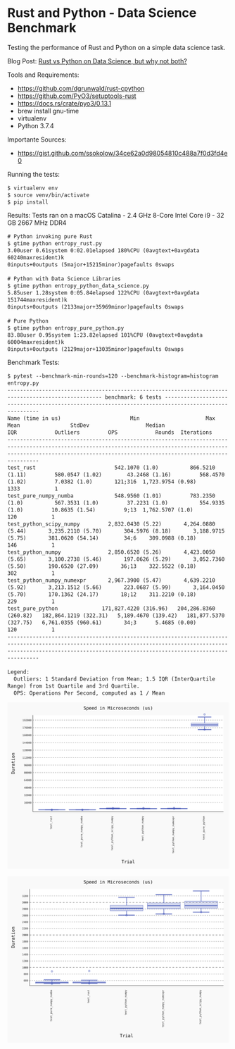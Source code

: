Rust and Python - Data Science Benchmark
===
Testing the performance of Rust and Python on a simple data science task.

Blog Post: [Rust vs Python on Data Science, but why not both?](https://medium.com/the-polyglot-programmer/rust-vs-python-on-data-science-but-why-not-both-d5f98080f632)

Tools and Requirements:
* https://github.com/dgrunwald/rust-cpython
* https://github.com/PyO3/setuptools-rust
* https://docs.rs/crate/pyo3/0.13.1
* brew install gnu-time
* virtualenv
* Python 3.7.4


Importante Sources:
* https://gist.github.com/ssokolow/34ce62a0d98054810c488a7f0d3fd4e0


Running the tests:
```
$ virtualenv env
$ source venv/bin/activate
$ pip install
```

Results:
Tests ran on a macOS Catalina - 2.4 GHz 8-Core Intel Core i9 - 32 GB 2667 MHz DDR4

```
# Python invoking pure Rust
$ gtime python entropy_rust.py
3.00user 0.61system 0:02.01elapsed 180%CPU (0avgtext+0avgdata 60240maxresident)k
0inputs+0outputs (5major+15215minor)pagefaults 0swaps

# Python with Data Science Libraries
$ gtime python entropy_python_data_science.py
5.85user 1.28system 0:05.84elapsed 122%CPU (0avgtext+0avgdata 151744maxresident)k
0inputs+0outputs (2133major+35969minor)pagefaults 0swaps

# Pure Python
$ gtime python entropy_pure_python.py
83.88user 0.95system 1:23.82elapsed 101%CPU (0avgtext+0avgdata 60004maxresident)k
0inputs+0outputs (2129major+13035minor)pagefaults 0swaps
```

Benchmark Tests:
```
$ pytest --benchmark-min-rounds=120 --benchmark-histogram=histogram entropy.py
---------------------------------------------------------------------------------------------------- benchmark: 6 tests ----------------------------------------------------------------------------------------------------
Name (time in us)                      Min                     Max                    Mean                StdDev                  Median                   IQR            Outliers         OPS            Rounds  Iterations
----------------------------------------------------------------------------------------------------------------------------------------------------------------------------------------------------------------------------
test_rust                         542.1070 (1.0)          866.5210 (1.11)         580.0547 (1.02)        43.2468 (1.16)         568.4570 (1.02)         7.0382 (1.0)       121;316  1,723.9754 (0.98)       1333           1
test_pure_numpy_numba             548.9560 (1.01)         783.2350 (1.0)          567.3531 (1.0)         37.2231 (1.0)          554.9335 (1.0)         10.8635 (1.54)         9;13  1,762.5707 (1.0)         120           1
test_python_scipy_numpy         2,832.0430 (5.22)       4,264.0880 (5.44)       3,235.2110 (5.70)       304.5976 (8.18)       3,188.9715 (5.75)       381.0620 (54.14)        34;6    309.0988 (0.18)        146           1
test_python_numpy               2,850.6520 (5.26)       4,423.0050 (5.65)       3,100.2738 (5.46)       197.0626 (5.29)       3,052.7360 (5.50)       190.6520 (27.09)       36;13    322.5522 (0.18)        302           1
test_python_numpy_numexpr       2,967.3900 (5.47)       4,639.2210 (5.92)       3,213.1512 (5.66)       223.0687 (5.99)       3,164.0450 (5.70)       170.1362 (24.17)       18;12    311.2210 (0.18)        229           1
test_pure_python              171,827.4220 (316.96)   204,286.8360 (260.82)   182,864.1219 (322.31)   5,189.4670 (139.42)   181,877.5370 (327.75)   6,761.0355 (960.61)       34;3      5.4685 (0.00)        120           1
----------------------------------------------------------------------------------------------------------------------------------------------------------------------------------------------------------------------------

Legend:
  Outliers: 1 Standard Deviation from Mean; 1.5 IQR (InterQuartile Range) from 1st Quartile and 3rd Quartile.
  OPS: Operations Per Second, computed as 1 / Mean
```

![Boxplot of the runtimes from the table above.](./histogram.svg)

![Like above, but without pure Python, and 2500 rounds in the benchmark.](./histogram_no_pure_python.svg)
